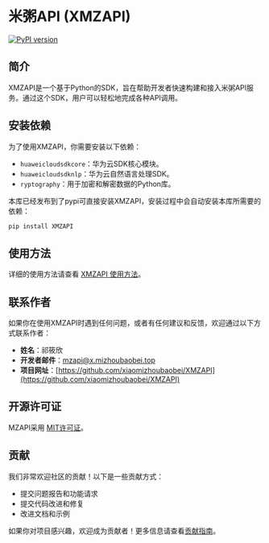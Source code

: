 # 米粥API (XMZAPI)
[![PyPI version](https://badge.fury.io/py/XMZAPI.svg)](https://pypi.org/project/XMZAPI/)

## 简介

XMZAPI是一个基于Python的SDK，旨在帮助开发者快速构建和接入米粥API服务。通过这个SDK，用户可以轻松地完成各种API调用。

## 安装依赖

为了使用XMZAPI，你需要安装以下依赖：

- `huaweicloudsdkcore`：华为云SDK核心模块。
- `huaweicloudsdknlp`：华为云自然语言处理SDK。
- `ryptography`：用于加密和解密数据的Python库。

本库已经发布到了pypi可直接安装XMZAPI，安装过程中会自动安装本库所需要的依赖：

```bash
pip install XMZAPI
```

## 使用方法

详细的使用方法请查看 [XMZAPI 使用方法](USAGE.md)。

## 联系作者

如果你在使用XMZAPI时遇到任何问题，或者有任何建议和反馈，欢迎通过以下方式联系作者：

- **姓名**：祁筱欣
- **开发者邮件**：[mzapi@x.mizhoubaobei.top](mailto:mzapi@x.mizhoubaobei.top)
- **项目网址**：[https://github.com/xiaomizhoubaobei/XMZAPI](https://github.com/xiaomizhoubaobei/XMZAPI)

## 开源许可证

MZAPI采用 [MIT许可证](LICENSE)。

## 贡献

我们非常欢迎社区的贡献！以下是一些贡献方式：

- 提交问题报告和功能请求
- 提交代码改进和修复
- 改进文档和示例

如果你对项目感兴趣，欢迎成为贡献者！更多信息请查看[贡献指南](CONTRIBUTING.md)。